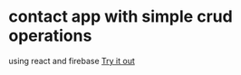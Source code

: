 
# contact app with simple crud operations 
using react and firebase
[Try it out](https://firebase-contact-app-mc78.onrender.com)

